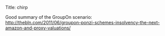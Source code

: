 Title: chirp

Good summary of the GroupOn scenario: <a href="http://thebln.com/2011/06/groupon-ponzi-schemes-insolvency-the-next-amazon-and-proxy-valuations/">http://thebln.com/2011/06/groupon-ponzi-schemes-insolvency-the-next-amazon-and-proxy-valuations/</a>

